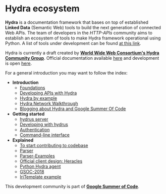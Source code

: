 # Hydra ecosystem

**Hydra** is a documentation framework that bases on top of established **Linked Data** (Semantic Web) tools to build the next generation of connected Web APIs. The team of developers in the *HTTP-APIs* community aims to establish an ecosystem of tools to make Hydra framework operational using Python. A list of tools under development can be found [at this link](https://github.com/HTTP-APIs).

Hydra is currently a draft created by [**World Wide Web Consortium's Hydra Community Group**](https://www.w3.org/community/hydra/). Official documentation available [here](http://hydra-cg.com) and development is open [here](https://github.com/HydraCG).

For a general introduction you may want to follow the index:

* **Introduction**
    * [Foundations](00-Home.md)
    * [Developing APIs with Hydra](Workflow.md)
    * [Hydra by example](Example.md)
    * [Hydra Network Walkthrough](Design.md)
    * <a href="https://medium.com/w3c-hydra-development-community" target="_blank">Blogging about Hydra and Google Summer Of Code</a>
* **Getting started**
    * [hydrus server](hydrus-demo.md)
    * [Developing with hydrus](01-Usage.md)
    * [Authentication](Auth.md)
    * [Command-line interface](CLI.md)
* **Explained**
    * [To start contributing to codebase](Starting-Material.md)
    * [Parser](Parser.md)
    * [Parser-Examples](Parser-Usage.md)
    * [Official client design: Heracles](heracles_explained.md)
    * [Python Hydra agent](hydra-agent-redis-graph.md)
    * [GSOC-2018](GSoC-2018.md)
    * [IriTemplate example](IriTemplate.md)

This development community is part of [**Google Summer of Code**](https://summerofcode.withgoogle.com/organizations/5502406444449792/). 
